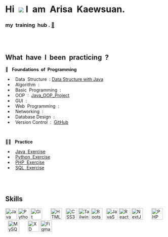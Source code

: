 Hi &nbsp;![](https://user-images.githubusercontent.com/18350557/176309783-0785949b-9127-417c-8b55-ab5a4333674e.gif)&nbsp;I &nbsp;am &nbsp;Arisa &nbsp;Kaewsuan.
======================================================================================================================================

### my &nbsp;training &nbsp;hub . [🌱](https://github.com/Arisa-Kaewsuan/Arisa-Kaewsuan/blob/main/interviewPrepare.md)

<br/><br/>

What &nbsp;have &nbsp;I &nbsp;been &nbsp;practicing &nbsp;?
--------------------------------------
🧠 &nbsp; **Foundations &nbsp;of &nbsp;Programming**
  -  &nbsp; Data  &nbsp;Structure &nbsp;:&nbsp;[Data Structure with Java](https://github.com/Arisa-Kaewsuan/Datastructure_Java)
  -  &nbsp; Algorithm &nbsp;:&nbsp;
  -  &nbsp; Basic &nbsp;Programming &nbsp;:&nbsp; 
  -  &nbsp; OOP &nbsp;:&nbsp; [Java_OOP_Project](https://github.com/Arisa-Kaewsuan/Java_OOP_Project)
  -  &nbsp; GUI &nbsp;:&nbsp;
  -  &nbsp; Web &nbsp;Programming  &nbsp;:&nbsp; 
  -  &nbsp; Networking &nbsp;:&nbsp; 
  -  &nbsp; Database Design &nbsp;:&nbsp; 
  -  &nbsp; Version Control &nbsp;:&nbsp; [GitHub](https://github.com/Arisa-Kaewsuan/Arisa-Kaewsuan/blob/main/useGitHub.md)
    
<br/>

👩‍💻 &nbsp; **Practice**
  -  &nbsp; [Java &nbsp;Exercise](https://github.com/Arisa-Kaewsuan/Java_Tutorial) 
  -  &nbsp; [Python &nbsp;Exercise](https://github.com/Arisa-Kaewsuan/Python_Tutorial/tree/main) 
  -  &nbsp; [PHP &nbsp;Exercise](https://github.com/Arisa-Kaewsuan/PHP_Exercise)
  -  &nbsp; [SQL &nbsp;Exercise](https://github.com/Arisa-Kaewsuan/SQL_Exercises)

<br/><br/>

Skills 
--------------------------------------
<p align="left">
<a href="https://www.oracle.com/java/" target="_blank" rel="noreferrer"><img src="https://raw.githubusercontent.com/danielcranney/readme-generator/main/public/icons/skills/java-colored.svg" width="36" height="36" alt="Java" /></a>
<a href="https://www.python.org/" target="_blank" rel="noreferrer"><img src="https://raw.githubusercontent.com/danielcranney/readme-generator/main/public/icons/skills/python-colored.svg" width="36" height="36" alt="Python" /></a>
<a href="https://git-scm.com/" target="_blank" rel="noreferrer"><img src="https://raw.githubusercontent.com/danielcranney/readme-generator/main/public/icons/skills/git-colored.svg" width="36" height="36" alt="Git" /></a>
&nbsp;&nbsp;&nbsp;&nbsp;&nbsp;
<a href="https://developer.mozilla.org/en-US/docs/Glossary/HTML5" target="_blank" rel="noreferrer"><img src="https://raw.githubusercontent.com/danielcranney/readme-generator/main/public/icons/skills/html5-colored.svg" width="36" height="36" alt="HTML5" /></a>
&nbsp;
<a href="https://www.w3.org/TR/CSS/#css" target="_blank" rel="noreferrer"><img src="https://raw.githubusercontent.com/danielcranney/readme-generator/main/public/icons/skills/css3-colored.svg" width="36" height="36" alt="CSS3" /></a>
<a href="https://tailwindcss.com/" target="_blank" rel="noreferrer"><img src="https://raw.githubusercontent.com/danielcranney/readme-generator/main/public/icons/skills/tailwindcss-colored.svg" width="36" height="36" alt="TailwindCSS" /></a>
<a href="https://getbootstrap.com/" target="_blank" rel="noreferrer"><img src="https://raw.githubusercontent.com/danielcranney/readme-generator/main/public/icons/skills/bootstrap-colored.svg" width="36" height="36" alt="Bootstrap" /></a>
&nbsp;
<a href="https://developer.mozilla.org/en-US/docs/Web/JavaScript" target="_blank" rel="noreferrer"><img src="https://raw.githubusercontent.com/danielcranney/readme-generator/main/public/icons/skills/javascript-colored.svg" width="36" height="36" alt="JavaScript" /></a>
<a href="https://reactjs.org/" target="_blank" rel="noreferrer"><img src="https://raw.githubusercontent.com/danielcranney/readme-generator/main/public/icons/skills/react-colored.svg" width="36" height="36" alt="React" /></a>
<a href="https://nextjs.org/docs" target="_blank" rel="noreferrer"><img src="https://raw.githubusercontent.com/danielcranney/readme-generator/main/public/icons/skills/nextjs-colored.svg" width="36" height="36" alt="NextJs" /></a>
&nbsp;&nbsp;&nbsp;&nbsp;&nbsp;
<a href="https://www.php.net/" target="_blank" rel="noreferrer"><img src="https://raw.githubusercontent.com/danielcranney/readme-generator/main/public/icons/skills/php-colored.svg" width="36" height="36" alt="PHP" /></a>
&nbsp;
<a href="https://www.mysql.com/" target="_blank" rel="noreferrer"><img src="https://raw.githubusercontent.com/danielcranney/readme-generator/main/public/icons/skills/mysql-colored.svg" width="36" height="36" alt="MySQL" /></a>
&nbsp;&nbsp;&nbsp;&nbsp;&nbsp;
<a href="https://www.adobe.com/uk/products/xd.html" target="_blank" rel="noreferrer"><img src="https://raw.githubusercontent.com/danielcranney/readme-generator/main/public/icons/skills/xd-colored.svg" width="36" height="36" alt="XD" /></a>
<a href="https://www.figma.com/" target="_blank" rel="noreferrer"><img src="https://raw.githubusercontent.com/danielcranney/readme-generator/main/public/icons/skills/figma-colored.svg" width="36" height="36" alt="Figma" /></a>
</p>
                    
                 

